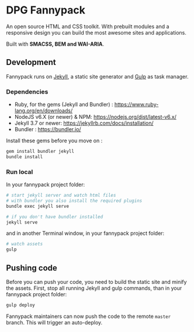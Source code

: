 # DPG Fannypack

An open source HTML and CSS toolkit. With prebuilt modules and a responsive design you can build the most awesome sites and applications.

Built with **SMACSS, BEM and WAI-ARIA**.

## Development

Fannypack runs on [Jekyll](https://jekyllrb.com/), a static site generator and [Gulp](https://gulpjs.com/) as task manager.

### Dependencies
- Ruby, for the gems (Jekyll and Bundler) : https://www.ruby-lang.org/en/downloads/
- NodeJS v6.X (or newer) & NPM: https://nodejs.org/dist/latest-v6.x/ 
- Jekyll 3.7 or newer: https://jekyllrb.com/docs/installation/ 
- Bundler : https://bundler.io/

Install these gems before you move on :
```bash
gem install bundler jekyll
bundle install
```

### Run local

In your fannypack project folder:
```bash
# start jekyll server and watch html files
# with bundler you also install the required plugins
bundle exec jekyll serve

# if you don't have bundler installed
jekyll serve
```
and in another Terminal window, in your fannypack project folder:
```bash
# watch assets
gulp
```

## Pushing code

Before you can push your code, you need to build the static site and minify the assets.
First, stop all running Jekyll and gulp commands, than in your fannypack project folder:
```bash
gulp deploy
```

Fannypack maintainers can now push the code to the remote `master` branch. This will trigger an auto-deploy.
